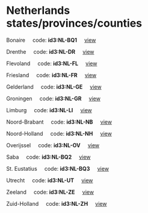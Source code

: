 # Netherlands states/provinces/counties
Bonaire&nbsp;&nbsp;&nbsp;&nbsp;&nbsp;code: **id3:NL-BQ1**&nbsp;&nbsp;&nbsp;&nbsp;&nbsp;[view](../export/geojson/medium/id3/nl/bq1.geojson)&nbsp;&nbsp;&nbsp;&nbsp;&nbsp;


Drenthe&nbsp;&nbsp;&nbsp;&nbsp;&nbsp;code: **id3:NL-DR**&nbsp;&nbsp;&nbsp;&nbsp;&nbsp;[view](../export/geojson/medium/id3/nl/dr.geojson)&nbsp;&nbsp;&nbsp;&nbsp;&nbsp;


Flevoland&nbsp;&nbsp;&nbsp;&nbsp;&nbsp;code: **id3:NL-FL**&nbsp;&nbsp;&nbsp;&nbsp;&nbsp;[view](../export/geojson/medium/id3/nl/fl.geojson)&nbsp;&nbsp;&nbsp;&nbsp;&nbsp;


Friesland&nbsp;&nbsp;&nbsp;&nbsp;&nbsp;code: **id3:NL-FR**&nbsp;&nbsp;&nbsp;&nbsp;&nbsp;[view](../export/geojson/medium/id3/nl/fr.geojson)&nbsp;&nbsp;&nbsp;&nbsp;&nbsp;


Gelderland&nbsp;&nbsp;&nbsp;&nbsp;&nbsp;code: **id3:NL-GE**&nbsp;&nbsp;&nbsp;&nbsp;&nbsp;[view](../export/geojson/medium/id3/nl/ge.geojson)&nbsp;&nbsp;&nbsp;&nbsp;&nbsp;


Groningen&nbsp;&nbsp;&nbsp;&nbsp;&nbsp;code: **id3:NL-GR**&nbsp;&nbsp;&nbsp;&nbsp;&nbsp;[view](../export/geojson/medium/id3/nl/gr.geojson)&nbsp;&nbsp;&nbsp;&nbsp;&nbsp;


Limburg&nbsp;&nbsp;&nbsp;&nbsp;&nbsp;code: **id3:NL-LI**&nbsp;&nbsp;&nbsp;&nbsp;&nbsp;[view](../export/geojson/medium/id3/nl/li.geojson)&nbsp;&nbsp;&nbsp;&nbsp;&nbsp;


Noord-Brabant&nbsp;&nbsp;&nbsp;&nbsp;&nbsp;code: **id3:NL-NB**&nbsp;&nbsp;&nbsp;&nbsp;&nbsp;[view](../export/geojson/medium/id3/nl/nb.geojson)&nbsp;&nbsp;&nbsp;&nbsp;&nbsp;


Noord-Holland&nbsp;&nbsp;&nbsp;&nbsp;&nbsp;code: **id3:NL-NH**&nbsp;&nbsp;&nbsp;&nbsp;&nbsp;[view](../export/geojson/medium/id3/nl/nh.geojson)&nbsp;&nbsp;&nbsp;&nbsp;&nbsp;


Overijssel&nbsp;&nbsp;&nbsp;&nbsp;&nbsp;code: **id3:NL-OV**&nbsp;&nbsp;&nbsp;&nbsp;&nbsp;[view](../export/geojson/medium/id3/nl/ov.geojson)&nbsp;&nbsp;&nbsp;&nbsp;&nbsp;


Saba&nbsp;&nbsp;&nbsp;&nbsp;&nbsp;code: **id3:NL-BQ2**&nbsp;&nbsp;&nbsp;&nbsp;&nbsp;[view](../export/geojson/medium/id3/nl/bq2.geojson)&nbsp;&nbsp;&nbsp;&nbsp;&nbsp;


St. Eustatius&nbsp;&nbsp;&nbsp;&nbsp;&nbsp;code: **id3:NL-BQ3**&nbsp;&nbsp;&nbsp;&nbsp;&nbsp;[view](../export/geojson/medium/id3/nl/bq3.geojson)&nbsp;&nbsp;&nbsp;&nbsp;&nbsp;


Utrecht&nbsp;&nbsp;&nbsp;&nbsp;&nbsp;code: **id3:NL-UT**&nbsp;&nbsp;&nbsp;&nbsp;&nbsp;[view](../export/geojson/medium/id3/nl/ut.geojson)&nbsp;&nbsp;&nbsp;&nbsp;&nbsp;


Zeeland&nbsp;&nbsp;&nbsp;&nbsp;&nbsp;code: **id3:NL-ZE**&nbsp;&nbsp;&nbsp;&nbsp;&nbsp;[view](../export/geojson/medium/id3/nl/ze.geojson)&nbsp;&nbsp;&nbsp;&nbsp;&nbsp;


Zuid-Holland&nbsp;&nbsp;&nbsp;&nbsp;&nbsp;code: **id3:NL-ZH**&nbsp;&nbsp;&nbsp;&nbsp;&nbsp;[view](../export/geojson/medium/id3/nl/zh.geojson)&nbsp;&nbsp;&nbsp;&nbsp;&nbsp;

